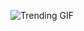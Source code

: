 
<!-- GIF_SECTION -->
![Trending GIF](https://media4.giphy.com/media/v1.Y2lkPThiYjIxNzcyeWhxZG8xd296cnZ5MjZreGlqN3RhaWgxc3U2cndyaDljaDM0dHdnYyZlcD12MV9naWZzX3NlYXJjaCZjdD1n/65n8RPEa3r65q/giphy.gif)
<!-- END_GIF_SECTION -->
